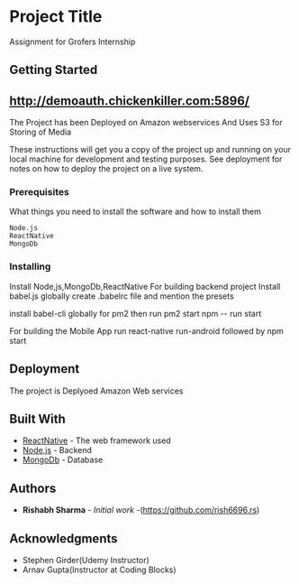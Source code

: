 # Project Title

Assignment for Grofers Internship

## Getting Started

## http://demoauth.chickenkiller.com:5896/
The Project has been Deployed on  Amazon webservices
And Uses S3 for Storing of Media


These instructions will get you a copy of the project up and running on your local machine for development and testing purposes. See deployment for notes on how to deploy the project on a live system.

### Prerequisites

What things you need to install the software and how to install them

```
Node.js
ReactNative
MongoDb
```

### Installing

Install Node,js,MongoDb,ReactNative
For building backend project
Install babel.js globally 
create .babelrc file and mention the presets

install babel-cli globally for pm2 
then run pm2 start npm -- run start


For building the Mobile App
run 
react-native run-android
followed by npm start


## Deployment

The project is Deplyoed Amazon Web services 

## Built With

* [ReactNative](https://facebook.github.io/react-native/) - The web framework used
* [Node.js](https://nodejs.org/en/) - Backend
* [MongoDb](https://nodejs.org/en/) - Database



## Authors

* **Rishabh Sharma** - *Initial work* -(https://github.com/rish6696.rs)

## Acknowledgments

* Stephen Girder(Udemy Instructor)
* Arnav Gupta(Instructor at Coding Blocks)

